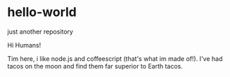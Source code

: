 # hello-world
just another repository

Hi Humans!

Tim here,  i like node.js and coffeescript (that's what im made of!). I've had tacos on the moon and find them far superior to Earth tacos. 
